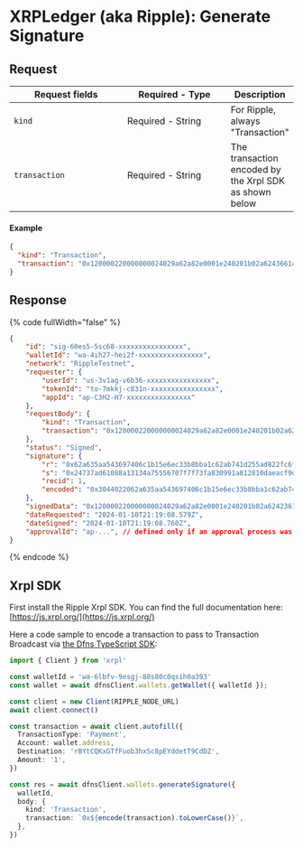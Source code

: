 # XRPLedger (aka Ripple): Generate Signature

## Request <a href="#request-body" id="request-body"></a>

<table data-full-width="false"><thead><tr><th width="204">Request fields</th><th width="187">Required - Type</th><th>Description</th></tr></thead><tbody><tr><td><code>kind</code></td><td>Required - String</td><td>For Ripple, always "Transaction"</td></tr><tr><td><code>transaction</code></td><td>Required - String</td><td>The transaction encoded by the Xrpl SDK as shown below</td></tr></tbody></table>

#### Example

```json
{
  "kind": "Transaction",
  "transaction": "0x120000220000000024029a62a82e0001e240201b02a6243661400000000000000168400000000000000c8114860184b4f4c6cc17ae9c2a77cfcd328b43ec2aac8314543aba55a3bede29c5d512ff0cb17db626b9ed9a"
}
```

## Response <a href="#response" id="response"></a>

{% code fullWidth="false" %}
```json
{
    "id": "sig-60es5-5sc68-xxxxxxxxxxxxxxxx",
    "walletId": "wa-4ih27-hei2f-xxxxxxxxxxxxxxxx",
    "network": "RippleTestnet",
    "requester": {
        "userId": "us-3v1ag-v6b36-xxxxxxxxxxxxxxxx",
        "tokenId": "to-7mkkj-c831n-xxxxxxxxxxxxxxxx",
        "appId": "ap-C3H2-H7-xxxxxxxxxxxxxxxx"
    },
    "requestBody": {
        "kind": "Transaction",
        "transaction": "0x120000220000000024029a62a82e0001e240201b02a6243661400000000000000168400000000000000c8114860184b4f4c6cc17ae9c2a77cfcd328b43ec2aac8314543aba55a3bede29c5d512ff0cb17db626b9ed9a"
    },
    "status": "Signed",
    "signature": {
        "r": "0x62a635aa543697406c1b15e6ec33b8bba1c62ab741d255ad822fc6f45d6c2881",
        "s": "0x24737ad61088a13134a75556707f7f73fa830991a812810daeacf9dffbe92db0",
        "recid": 1,
        "encoded": "0x3044022062a635aa543697406c1b15e6ec33b8bba1c62ab741d255ad822fc6f45d6c2881022024737ad61088a13134a75556707f7f73fa830991a812810daeacf9dffbe92db0"
    },
    "signedData": "0x120000220000000024029a62a82e0001e240201b02a6242361400000000000000168400000000000000c732102790b1b6ab9bc9d816dda4d2d4528996a2c78ad90e176f87d48c6f5333989dbc374463044022062a635aa543697406c1b15e6ec33b8bba1c62ab741d255ad822fc6f45d6c2881022024737ad61088a13134a75556707f7f73fa830991a812810daeacf9dffbe92db08114860184b4f4c6cc17ae9c2a77cfcd328b43ec2aac8314543aba55a3bede29c5d512ff0cb17db626b9ed9a",
    "dateRequested": "2024-01-10T21:19:08.579Z",
    "dateSigned": "2024-01-10T21:19:08.760Z",
    "approvalId": "ap-...", // defined only if an approval process was triggered as the result of a policy ("status" will be "Pending" then)
}
```
{% endcode %}

## Xrpl SDK

First install the Ripple Xrpl SDK.  You can find the full documentation here: [https://js.xrpl.org/](https://js.xrpl.org/)

Here a code sample to encode a transaction to pass to Transaction Broadcast via [the Dfns TypeScript SDK](https://github.com/dfns/dfns-sdk-ts):

```typescript
import { Client } from 'xrpl'

const walletId = 'wa-6lbfv-9esgj-88s80c0qsih0a393'
const wallet = await dfnsClient.wallets.getWallet({ walletId });

const client = new Client(RIPPLE_NODE_URL)
await client.connect()

const transaction = await client.autofill({
  TransactionType: 'Payment',
  Account: wallet.address,
  Destination: 'rBYtCQKxGTfFuob3hxSc8pEYddetT9CdDZ',
  Amount: '1',
})

const res = await dfnsClient.wallets.generateSignature({
  walletId,
  body: {
    kind: 'Transaction',
    transaction: `0x${encode(transaction).toLowerCase()}`,
  },
})
```
